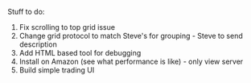 Stuff to do:

1) Fix scrolling to top grid issue
2) Change grid protocol to match Steve's for grouping - Steve to send description
3) Add HTML based tool for debugging
4) Install on Amazon (see what performance is like) - only view server
5) Build simple trading UI
